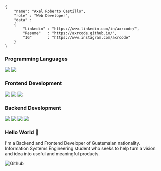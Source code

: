```shell
{
    "name": "Axel Roberto Castillo",
    "role" : "Web Developer",
    "data" : 
    { 
        "Linkedin" : "https://www.linkedin.com/in/axrcode/", 
        "Resume"   : "https://axrcode.github.io/",
        "IG"       : "https://www.instagram.com/axrcode"
    }
}
```

<h3>Programming Languages</h3>

<p>
  <img src="https://img.shields.io/badge/PHP-4F5278?style=for-the-badge&logo=php&logoColor=white">
  <img src="https://img.shields.io/badge/JavaScript-F7DF1E?style=for-the-badge&logo=javascript&logoColor=black">
</p>

<h3>Frontend Development</h3>

<p>
    <img src="https://img.shields.io/badge/HTML5-E34F26?style=for-the-badge&logo=html5&logoColor=white">
    <img src="https://img.shields.io/badge/CSS3-1572B6?style=for-the-badge&logo=css3&logoColor=white">
    <img src="https://img.shields.io/badge/Bootstrap-563D7C?style=for-the-badge&logo=bootstrap&logoColor=white">
</p>

<h3>Backend Development</h3>

<p>
    <img src="https://img.shields.io/badge/Laravel-FF2D20?style=for-the-badge&logo=laravel&logoColor=white">
    <img src="https://img.shields.io/badge/Node.js-43853D?style=for-the-badge&logo=node.js&logoColor=white">
    <img src="https://img.shields.io/badge/Express.js-404D59?style=for-the-badge">
    <img src="https://img.shields.io/badge/MySQL-1F2023?style=for-the-badge&logo=mysql&logoColor=white">
</p>

### Hello World 👋

I'm a Backend and Frontend Developer of Guatemalan nationality. Information Systems Engineering student who seeks to help turn a vision and idea into useful and meaningful products.

![Github](https://github-readme-stats.vercel.app/api/top-langs/?username=axrcode&layout=compact&show_icons=true&theme=nord&hide_border=true)
